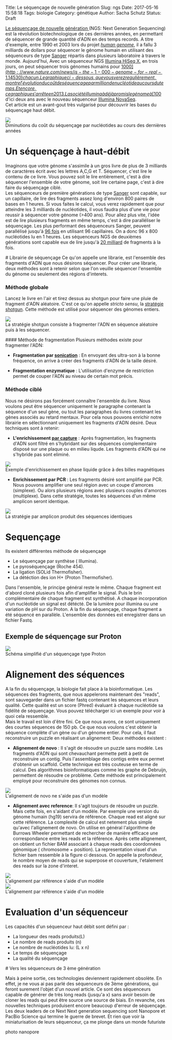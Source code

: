 Title: Le séquençage de nouvelle génération
Slug: ngs
Date: 2017-05-16 15:58:18
Tags: biologie
Category: génétique
Author: Sacha Schutz
Status: Draft

[Le séquençage de nouvelle génération ](https://fr.wikipedia.org/wiki/S%C3%A9quen%C3%A7age_de_l%27ADN#S.C3.A9quen.C3.A7age_haut_d.C3.A9bit_.28HTS.29)(NGS: Next Generation Sequencing) est la révolution biotechnologique de ces dernières années, en permettant de séquencer de grande quantité d'ADN en des temps records.
A titre d'exemple, entre 1990 et 2003 lors du projet *[human genome](https://en.wikipedia.org/wiki/Human_genome)*, il a fallu 3 milliards de dollars pour séquencer le génome humain en utilisant des séquenceurs de type [Sanger](https://en.wikipedia.org/wiki/Sanger_sequencing) répartis dans plusieurs laboratoire à travers le monde. Aujourd'hui, Avec un séquenceur NGS [Illumina HiSeq X](https://www.illumina.com/systems/sequencing-platforms/hiseq-x.html), en trois jours, on peut séquencer trois génomes humains pour [$1000](http://www.nature.com/news/is-the-1-000-genome-for-real-1.14530) chacun. Le graphique ci-dessous, que vous verez regulièrement, montre l'évolution du coût de séquençage par million de nucléotide au cours du temps. Et encore, ce graphique s'arrête en 2013. La société illumina à déjà promis le génome à [$100](https://www.illumina.com/company/news-center/press-releases/press-release-details.html?newsid=2236383) d'ici deux ans avec le nouveau séquenceur [Illumina NovaSeq](https://www.illumina.com/systems/sequencing-platforms/novaseq.html).  
Cet article est un avant-gout très vulgarisé pour découvrir les bases du séquençage haut débit.  

<div class="figure">
    <img src="../images/post22/moore.png" /> 
    <div class="legend">Diminutions du coût du séquençage par nucléotides au cours des dernières années</div>
</div>   


# Un séquençage à haut-débit

Imaginons que votre génome s'assimile à un gros livre de plus de 3 milliards de caractères écrit avec les lettres A,C,G et T. Séquencer, c'est lire le contenu de ce livre. Vous pouvez soit le lire entièrement, c'est à dire séquencer l'ensemble de votre génome, soit lire certaine page, c'est à dire faire du séquençage ciblé.      
Les séquenceurs de première générations de type [Sanger](https://fr.wikipedia.org/wiki/S%C3%A9quen%C3%A7age_de_l%27ADN#M.C3.A9thode_de_Sanger) sont capable, sur un capillaire, de lire des fragments assez long d'environ 800 paires de bases en 1 heures. Si vous faites le calcul, vous verez rapidement que pour atteindre les 3 milliards de nucléotides, il vous faudra plus d'une vie pour reussir à séquencer votre génome (>400 ans). Pour allez plus vite, l'idée est de lire plusieurs fragments en même temps, c'est à dire paralléliser le séquençage. Les plus performant des séquenceurs Sanger, peuvent parallélisé jusqu'à [96 fois](https://www.thermofisher.com/order/catalog/product/3730XL) en utilisant 96 capillaires. On a donc 96 x 800 nucléotides lu en 1 heures. Les séquenceurs NGS de deuxièmes générations sont capable eux de lire jusqu'à [20 milliard](https://www.illumina.com/systems/sequencing-platforms/novaseq.html) de fragments à la fois. 



# Librairie de séquençage
Ce qu'on appelle une librarie, est l'ensemble des fragments d'ADN que nous désirons séquencer. Pour créer une librarie, deux méthodes sont à retenir selon que l'on veuille séquencer l'ensemble du génome ou seulement des régions d'interets. 

### Méthode globale

Lancez le livre en l'air et tirez dessus au shotgun pour faire une pluie de fragment d'ADN aléatoire. C'est ce qu'on appelle *stricto sensu*, la [stratégie shotgun](https://fr.wikipedia.org/wiki/S%C3%A9quen%C3%A7age_de_l%27ADN#M.C3.A9thode_globale_ou_Shotgun). Cette méthode est utilisé pour séquencer des génomes entiers.

<div class="figure">
    <img src="../images/post22/shotgun.png" /> 
    <div class="legend">La stratégie shotgun consiste à fragmenter l'ADN en séquence aléatoire puis à les séquencer.</div>
</div>   


#### Méthode de fragmentation
Plusieurs méthodes existe pour fragmenter l'ADN:

* **Fragmentation par [sonication](https://www.ncbi.nlm.nih.gov/pubmed/22485919)** : En envoyant des ultra-son à la bonne fréquence, on arrive à créer des fragments d'ADN de la taille désiré. 

* **Fragmentation enzymatique** : L'utilisation d'enzyme de restriction permet de couper l'ADN au niveau de certain mot précis.   


### Méthode ciblé 
Nous ne désirons pas forcément connaître l'ensemble du livre. Nous voulons peut être séquencer uniquement le paragraphe contenant la séquence d'un seul gène, ou tout les paragraphes du livres contenant les gènes associés au retard mentaux. Pour cela nous pouvons enrichir notre librairie en sélectionnant uniquement les fragments d'ADN désiré. Deux techniques sont à retenir:

* **L'enrichissement [par capture](https://www.ncbi.nlm.nih.gov/pubmed/18330355)** : Après fragmentation, les fragments d'ADN sont filtré en s'hybridant sur des séquences complementaire disposé sur une plaque ou en milieu liqude. Les fragments d'ADN qui ne s'hybride pas sont eliminé. 
  

<div class="figure">
    <img src="../images/post22/capture.png" /> 
    <div class="legend">Exemple d'enrichissement en phase liquide grâce à des billes magnétiques</div>
</div>   



* **Enrichissement par PCR** : Les fragments désiré sont amplifié par PCR. Nous pouvons amplifier une seul région avec un coupe d'amorces (simplexe). Ou alors plusieurs régions avec plusieurs couples d'amorces (multiplexe). Dans cette stratégie, toutes les séquences d'un même amplicon seront identique. 


<div class="figure">
    <img src="../images/post22/amplicon.png" /> 
    <div class="legend">La stratégie par amplicon produit des séquences identiques</div>
</div>   



# Sequençage 
Ils existent différentes méthode de séquençage

* Le séquençage par synthèse ( Illumina).
* Le pyroséquençage (Roche 454).
* La ligation (SOLid Thermofisher).
* La détéction des ion H+ (Proton Thermofisher).

Dans l'ensemble, le principe général reste le même. Chaque fragment est d'abord cloné plusieurs fois afin d'amplifier le signal. Puis le brin complémentaire de chaque fragment est synthétisé. A chaque incorporation d'un nucléotide un signal est détécté. De la lumière pour illumina ou une variation de pH sur du Proton. 
A la fin du séquençage, chaque fragment a été séquencé en parallèle. L'ensemble des données est enregistrer dans un fichier Fastq.


## Exemple de séquençage sur Proton

<div class="figure">
    <img src="../images/post22/ion.png" /> 
    <div class="legend">Schéma simplifié d'un séquençage type Proton</div>
</div>   


# Alignement des séquences
A la fin du séquençage, la biologie fait place à la bioinformatique. Les séquences des fragments, que nous appelerons maintenant des "reads", sont sauvegarder dans un fichier fastq contenant les séquences et leurs qualité. Cette qualité est un score (Phred) évaluant à chaque nucléotide sa fidélité de séquençage.
Vous pouvez télécharger ici un exemple pour voir à quoi cela ressemble.   
Mais le travail est loin d'être fini. Ce que nous avons, ce sont uniquement des courtes séquences de 150 pb. Ce que nous voulons c'est obtenir la séquence complète d'un gène ou d'un génome entier. Pour cela, il faut reconstruire un puzzle en réalisant un alignement:
Deux méthodes existent :

- **Alignement de novo** : Il s'agit de résoudre un puzzle sans modèle. Les fragments d'ADN qui sont chevauchant permette petit à petit de reconstruire un contig. Puis l'assemblage des contigs entre eux permet d'obtenir un scaffold. Cette technique est très couteuse en terme de calcul. Des algorithmes bioinformatiques comme les graphe de Debruijn, permettent de résoudre ce problème. Cette méthode est principalement employé pour reconstruire des génomes non connus.

<div class="figure">
    <img src="../images/post22/aligndenovo.png" /> 
    <div class="legend">L'alignement de novo ne s'aide pas d'un modèle</div>
</div>   



- **Alignement avec reference**: Il s'agit toujours de résoudre un puzzle. Mais cette fois, en s'aidant d'un modèle. Par exemple une version du génome humain (hg19) servira de référence. 
Chaque read est aligné sur cette référence. La complexité de calcul est netement plus simple qu'avec l'allignement de novo. On utilise en général l'algorithme de Burrows Wheeler permettant de rechercher de manière efficace une correspondance entre les reads et la référence. Après cette allignement, on obtient un fichier BAM associant à chaque reads des coordonnées génomique ( chromosome + position). La representation visuel d'un fichier bam ressemble à la figure ci dessous. On appelle la profondeur, le nombre moyen de reads qui se superpose et couverture, l'etalement des reads sur la zone d'interet.  

<div class="figure">
    <img src="../images/post22/alignref.png" /> 
    <div class="legend">L'alignement par référence s'aide d'un modèle</div>
</div>   

<div class="figure">
    <a href="../images/post22/samtools.png"><img src="../images/post22/samtools_thumb.png" /> </a>
    <div class="legend">L'alignement par référence s'aide d'un modèle</div>
</div>   




# Evaluation d'un séquenceur 

Les capacités d'un séquenceur haut débit sont défini par : 

- La longueur des reads produits(L)
- Le nombre de reads produits (n)
- Le nombre de nucléotides lu: (L x n)
- Le temps de séquençage 
- La qualité du séquençage
 
# Vers les séquenceurs de 3 ème génération

Mais à peine sortie, ces technologies deviennent rapidement obsolète. En effet, je ne vous ai pas parlé des séquenceurs de 3ème générations, qui feront surement l'objet d'un nouvel article. Ce sont des séquenceurs capable de générer de très long reads (jusqu'a x) sans avoir besoin de cloner les reads qui peut être source une source de biais. En revanche, ces nouvelles techniques produisent encore beaucoup d'erreur de séquençage. Les deux leaders de ce Next Next generation sequencing sont Nanopore et PacBio Science qui termine le guerre de brevet. Et rien que voir la miniaturisation de leurs séquenceur, ça me plonge dans un monde futuriste

photo nanopore 
